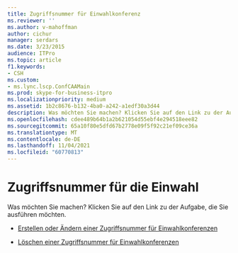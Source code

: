 ```yaml
---
title: Zugriffsnummer für Einwahlkonferenz
ms.reviewer: ''
ms.author: v-mahoffman
author: cichur
manager: serdars
ms.date: 3/23/2015
audience: ITPro
ms.topic: article
f1.keywords:
- CSH
ms.custom:
- ms.lync.lscp.ConfCAAMain
ms.prod: skype-for-business-itpro
ms.localizationpriority: medium
ms.assetid: 1b2c8676-b132-4ba0-a242-a1edf30a3d44
description: Was möchten Sie machen? Klicken Sie auf den Link zu der Aufgabe, die Sie ausführen möchten.
ms.openlocfilehash: cdee489b64b1a2b621054d55ebf4e294518eee82
ms.sourcegitcommit: 65a10f80e5dfd67b2778e09f5f92c21ef09ce36a
ms.translationtype: MT
ms.contentlocale: de-DE
ms.lasthandoff: 11/04/2021
ms.locfileid: "60770813"
---
```

# <a name="dial-in-access-number"></a>Zugriffsnummer für die Einwahl

Was möchten Sie machen? Klicken Sie auf den Link zu der Aufgabe, die Sie ausführen möchten.

- [Erstellen oder Ändern einer Zugriffsnummer für Einwahlkonferenzen](/previous-versions/office/lync-server-2013/lync-server-2013-create-or-modify-a-dial-in-conferencing-access-number)

- [Löschen einer Zugriffsnummer für Einwahlkonferenzen](/previous-versions/office/lync-server-2013/lync-server-2013-delete-a-dial-in-conferencing-access-number)